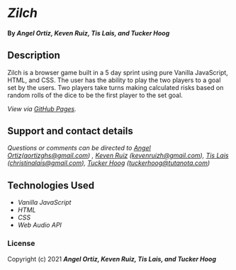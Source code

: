 # _Zilch_

#### By _**Angel Ortiz, Keven Ruiz, Tis Lais, and Tucker Hoog**_ 

## Description

Zilch is a browser game built in a 5 day sprint using pure Vanilla JavaScript, HTML, and CSS. The user has the ability to play the two players to a goal set by the users. Two players take turns making calculated risks based on random rolls of the dice to be the first player to the set goal. 


_View via [GitHub Pages](https://tislais.github.io/zilch/)._


## Support and contact details

_Questions or comments can be directed to [Angel Ortiz](https://github.com/AngelDOrtiz)(aortizghs@gmail.com) , [Keven Ruiz](https://github.com/kevenruiz) (kevenruizh@gmail.com), [Tis Lais](https://github.com/tislais) (christinalais@gmail.com), [Tucker Hoog](https://github.com/grahf0085) (tuckerhoog@tutanota.com)_


## Technologies Used
* _Vanilla JavaScript_
* _HTML_
* _CSS_
* _Web Audio API_


### License

Copyright (c) 2021 **_Angel Ortiz, Keven Ruiz, Tis Lais, and Tucker Hoog_**
